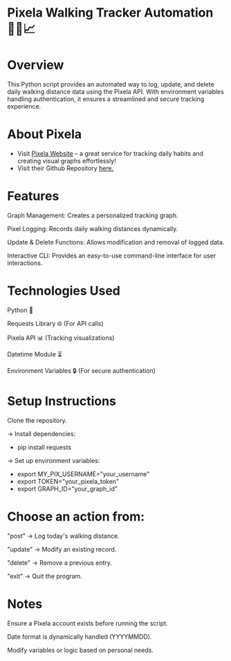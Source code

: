 # Pixela Walking Tracker Automation 🏃‍♂️📈

# Overview
This Python script provides an automated way to log, update, and delete daily walking distance data using the Pixela API. With environment variables handling authentication, it ensures a streamlined and secure tracking experience.

# About Pixela
- Visit [Pixela Website](https://pixe.la/) – a great service for tracking daily habits and creating visual graphs effortlessly!
- Visit their Github Repository [here.](https://github.com/a-know/Pixela)

# Features

Graph Management: Creates a personalized tracking graph.

Pixel Logging: Records daily walking distances dynamically.

Update & Delete Functions: Allows modification and removal of logged data.

Interactive CLI: Provides an easy-to-use command-line interface for user interactions.

# Technologies Used
Python 🐍

Requests Library 🌐 (For API calls)

Pixela API 📊 (Tracking visualizations)

Datetime Module ⏳

Environment Variables 🔒 (For secure authentication)

# Setup Instructions

Clone the repository.

-> Install dependencies:

- pip install requests

-> Set up environment variables:

- export MY_PIX_USERNAME="your_username"
- export TOKEN="your_pixela_token"
- export GRAPH_ID="your_graph_id"

# Choose an action from:

"post" → Log today's walking distance.

"update" → Modify an existing record.

"delete" → Remove a previous entry.

"exit" → Quit the program.

# Notes
Ensure a Pixela account exists before running the script.

Date format is dynamically handled (YYYYMMDD).

Modify variables or logic based on personal needs.
